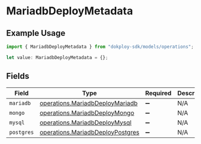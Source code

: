 # MariadbDeployMetadata

## Example Usage

```typescript
import { MariadbDeployMetadata } from "dokploy-sdk/models/operations";

let value: MariadbDeployMetadata = {};
```

## Fields

| Field                                                                                | Type                                                                                 | Required                                                                             | Description                                                                          |
| ------------------------------------------------------------------------------------ | ------------------------------------------------------------------------------------ | ------------------------------------------------------------------------------------ | ------------------------------------------------------------------------------------ |
| `mariadb`                                                                            | [operations.MariadbDeployMariadb](../../models/operations/mariadbdeploymariadb.md)   | :heavy_minus_sign:                                                                   | N/A                                                                                  |
| `mongo`                                                                              | [operations.MariadbDeployMongo](../../models/operations/mariadbdeploymongo.md)       | :heavy_minus_sign:                                                                   | N/A                                                                                  |
| `mysql`                                                                              | [operations.MariadbDeployMysql](../../models/operations/mariadbdeploymysql.md)       | :heavy_minus_sign:                                                                   | N/A                                                                                  |
| `postgres`                                                                           | [operations.MariadbDeployPostgres](../../models/operations/mariadbdeploypostgres.md) | :heavy_minus_sign:                                                                   | N/A                                                                                  |